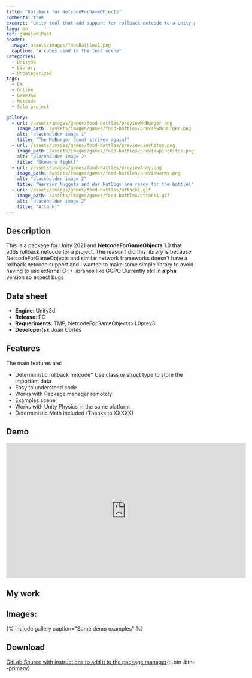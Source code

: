```yaml
---
title: "Rollback for NetcodeForGameObjects"
comments: true
excerpt: "Unity tool that add support for rollback netcode to a Unity project"
lang: en
ref: gamejam1Post
header:
  image: assets/images/foodBattles1.png
  caption: "A cubes used in the test scene"
categories:
  - Unity3d
  - Library
  - Uncategorized
tags:
  - C#
  - Online
  - GameJam
  - Netcode
  - Solo project

gallery:
  - url: /assets/images/games/food-battles/previewMcBurger.png
    image_path: /assets/images/games/food-battles/previewMcBurger.png
    alt: "placeholder image 1"
    title: "The McBurger Count strikes again!"
  - url: /assets/images/games/food-battles/previewpinchitos.png
    image_path: /assets/images/games/food-battles/previewpinchitos.png
    alt: "placeholder image 2"
    title: "Skewers fight!"
  - url: /assets/images/games/food-battles/previewArmy.png
    image_path: /assets/images/games/food-battles/previewArmy.png
    alt: "placeholder image 2"
    title: "Warrior Nuggets and War HotDogs are ready for the battle!"
  - url: /assets/images/games/food-battles/attack1.gif
    image_path: /assets/images/games/food-battles/attack1.gif
    alt: "placeholder image 2"
    title: "Attack!"
---
```

## Description
This is a package for Unity 2021 and **NetcodeForGameObjects** 1.0 that adds rollback netcode for a project.
The reason I did this library is  because NetcodeForGameObjects and similar network frameworks doesn't have a rollback netcode support and I wanted to make some simple library to avoid having to use external C++ libraries like GGPO
Currently still in **alpha** version so expect bugs
 
 
## Data sheet
* **Engine**: Unity3d
* **Release**: PC
* **Requeriments**: TMP, NetcodeForGameObjects>1.0prev3
* **Developer(s)**: Joan Cortés 

## Features
The main features are:
* Deterministic rollback netcode* Use class or struct type to store the important data
* Easy to understand code
* Works with Package manager remotely
* Examples scene
* Works with Unity Physics in the same platform
* Deterministic Math included (Thanks to XXXXX)

## Demo 
<iframe width="640" height="360" src="https://drive.google.com/file/d/1pIRTbpWstjJ8MoKduW5ypt_UIMwg-sko/preview?usp=sharing" frameborder="0" allowfullscreen></iframe>

## My work

## Images:
{% include gallery caption="Some demo examples" %}

## Download
[GitLab Source with instructions to add it to the package manager](https://gitlab.com/EvilHack/NetworkRollbackTestGit){: .btn .btn--primary} 
  
